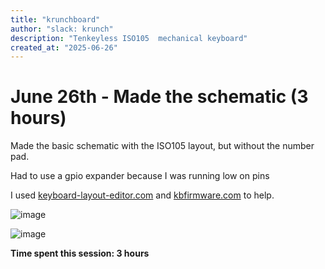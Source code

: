 ```yaml
---
title: "krunchboard"
author: "slack: krunch"
description: "Tenkeyless ISO105  mechanical keyboard"
created_at: "2025-06-26"
---
```


# June 26th - Made the schematic (3 hours)

Made the basic schematic with the ISO105 layout, but without the number pad.

Had to use a gpio expander because I was running low on pins

I used [keyboard-layout-editor.com](https://keyboard-layout-editor.com) and [kbfirmware.com](https://kbfirmware.com) to help.

![image](https://github.com/user-attachments/assets/db71ca8c-b90c-4bf3-b1fc-a7ff3e9036f3)

![image](https://github.com/user-attachments/assets/c9521a2d-a574-43d5-9240-c7bb2673539b)

**Time spent this session: 3 hours**
